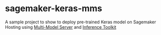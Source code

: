 # sagemaker-keras-mms
A sample project to show to deploy pre-trained Keras model on Sagemaker Hosting using [Multi-Model Server](https://github.com/awslabs/multi-model-server/) and [Inference Toolkit](https://github.com/aws/sagemaker-inference-toolkit/)
